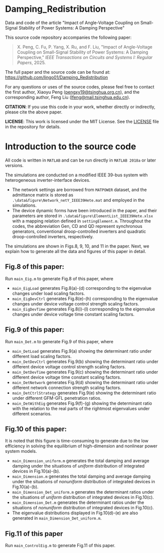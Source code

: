 # Damping_Redistribution
Data and code of the article "Impact of Angle-Voltage Coupling on Small-Signal Stability of Power Systems: A Damping Perspective"

This source code repository accompanies the following paper:

> X. Peng, C. Fu, P. Yang, X. Ru, and F. Liu, "Impact of Angle-Voltage Coupling on Small-Signal Stability of Power Systems: A Damping Perspective," *IEEE Transactions on Circuits and Systems I: Regular Papers*, 2025.

The full paper and the source code can be found at: https://github.com/lingo01/Damping_Redistribution

For any questions or uses of the source codes, please feel free to contact the first author, Xiaoyu Peng (pengxy19@tsinghua.org.cn), and the corresponding author, Feng Liu (lfeng@mail.tsinghua.edu.cn).

**CITATION**: If you use this code in your work, whether directly or indirectly, please cite the above paper.

**LICENSE**: This work is licensed under the MIT License. See the [LICENSE](LICENSE) file in the repository for details.



# Introduction to the source code

All code is written in `MATLAB` and can be run directly in `MATLAB 2018a` or later versions.

The simulations are conducted on a modified IEEE 39-bus system with heterogeneous inverter-interface devices. 

* The network settings are borrowed from `MATPOWER` dataset, and the admittance matrix is stored as `.\data&figure\Network_netY_IEEE39Hete.mat` and employed in the simulations. 
* The device dynamic forms have been introduced in the paper, and their parameters are stored in `.\data&figure\ElementList_IEEE39Hete.xlsx` with a mapping relation defined in `settingElement.m`. Throughout the codes, the abbreviation Gen, CD and QD represent synchronous generators, conventional droop-controlled inverters and quadratic droop-controlled inverters, respectively.

The simulations are shown in Figs.8, 9, 10, and 11 in the paper. Next, we explain how to generate all the data and figures of this paper in detail.



## Fig.8 of this paper:

Run `main_Eig.m` to generate Fig.8 of this paper, where

* `main_EigLoad` generates Fig.8(a)-(d) corresponding to the eigenvalue changes under load scaling factors.
* `main_EigDevCtrl` generates Fig.8(e)-(h) corresponding to the eigenvalue changes under device voltage control strength scaling factors.
* `main_EigDevTime` generates Fig.8(i)-(l) corresponding to the eigenvalue changes under device voltage time constant scaling factors.



## Fig.9 of this paper:

Run `main_Det.m` to generate Fig.9 of this paper, where

* `main_DetLoad` generates Fig.9(a) showing the determinant ratio under different load scaling factors.
* `main_DetDevCtrl` generates Fig.9(b) showing the determinant ratio under different device voltage control strength scaling factors.
* `main_DetDevTime` generates Fig.9(c) showing the determinant ratio under different device voltage time constant scaling factors.
* `main_DetNetwork` generates Fig.9(d) showing the determinant ratio under different network connection strength scaling factors.
* `main_DetCtrlStrategy` generates Fig.9(e) showing the determinant ratio under different GFM-GFL penetration ratios.
* `main_DetWithEig` generates Fig.9(f)-(g) showing the determinant ratio with the relation to the real parts of the rightmost eigenvalues under different scenarios.



## Fig.10 of this paper:

It is noted that this figure is time-consuming to generate due to the low efficiency in solving the equilibrium of high-dimension and nonlinear power system models.

* `main_Dimension_uniform.m` generates the total damping and average damping under the situations of *uniform* distribution of integrated devices in Fig.10(a)-(b).
* `main_Dimension.m` generates the total damping and average damping under the situations of *nonuniform* distribution of integrated devices in Fig.10(a)-(b).
* `main_Dimension_Det_uniform.m` generates the determinant ratios under the situations of *uniform* distribution of integrated devices in Fig.10(c).
* `main_Dimension_Det.m` generates the determinant ratios under the situations of *nonuniform* distribution of integrated devices in Fig.10(c).
* The eigenvalue distributions displayed in Fig.10(d)-(e) are also generated in `main_Dimension_Det_uniform.m`.



## Fig.11 of this paper

Run `main_ControlEig.m` to generate Fig.11 of this paper.

